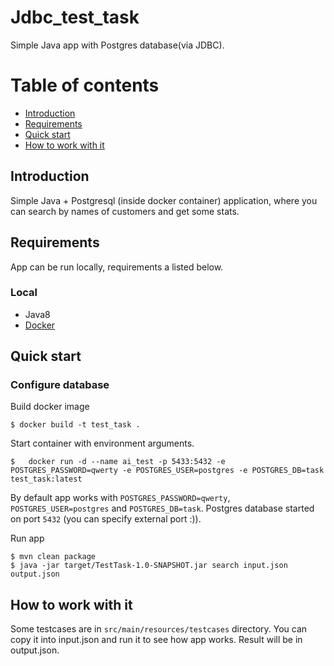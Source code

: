 # Jdbc_test_task
Simple Java app with Postgres database(via JDBC).
# Table of contents
- [Introduction](https://github.com/danillo19/Jdbc_test_task/blob/master/README.md#introduction)
- [Requirements](https://github.com/danillo19/Jdbc_test_task/blob/master/README.md#requirements)
- [Quick start](https://github.com/danillo19/Jdbc_test_task/blob/master/README.md#quick-start)
- [How to work with it](https://github.com/danillo19/Jdbc_test_task/blob/master/README.md#how-to-work-with-it)

## Introduction
Simple Java + Postgresql (inside docker container) application, where you can search by names of customers and get some stats.

## Requirements
App can be run locally, requirements a listed below.

### Local
- Java8
- [Docker](https://www.docker.com/products/docker-desktop/)

## Quick start
### Configure database

Build docker image
```
$ docker build -t test_task .
```
Start container with environment arguments.
```
$   docker run -d --name ai_test -p 5433:5432 -e POSTGRES_PASSWORD=qwerty -e POSTGRES_USER=postgres -e POSTGRES_DB=task test_task:latest
```
By default app works with `POSTGRES_PASSWORD=qwerty`, `POSTGRES_USER=postgres` and `POSTGRES_DB=task`.
Postgres database started on port `5432` (you can specify external port :)).

Run app
```
$ mvn clean package
$ java -jar target/TestTask-1.0-SNAPSHOT.jar search input.json output.json
```

## How to work with it
Some testcases are in `src/main/resources/testcases` directory. You can copy it into input.json and run it to see how app works. Result will be in output.json.




